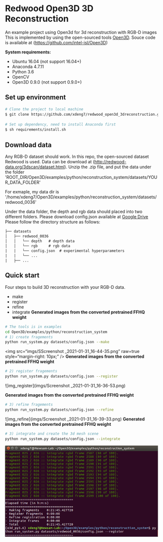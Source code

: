 # Redwood Open3D 3D Reconstruction
An example project using Open3d for 3d reconstruction with RGB-D images
This is implemented by using the open-sourced tools [Open3D](http://www.open3d.org/). Souce code is available at (https://github.com/intel-isl/Open3D)


**System requirements:**

* Ubuntu 16.04 (not support 16.04+)
* Anaconda 4.7.11
* Python 3.6
* OpenCV
* Open3D 0.9.0 (not support 0.9.0+)

## Set up environment

```bash
# Clone the project to local machine
$ git clone https://github.com/xdeng7/redwood_open3d_3dreconstruction.git

# Set up dependency, need to install Anaconda first
$ sh requirements/install.sh

```
## Download data
Any RGB-D dataset should work. In this repo, the open-sourced dataset Redwood is used.
Data can be download at (http://redwood-data.org/3dscan/dataset.html).
Unzip the .zip file, and put the data under the folder 'ROOT_DIR/Open3D/examples/python/reconstruction_system/datasets/YOUR_DATA_FOLDER'

For exmaple, my data dir is '/home/xdeng7/Open3D/examples/python/reconstruction_system/datasets/redwood_0036'

Under the data folder, the depth and rgb data should placed into two different folders. 
Please download config.json available at [Google Drive]()
Please follow the directory structure as follows:

```                                                                                         
├── datasets                                                                                                                                                                                                   
│   ├── redwood_0036                                                                                                 
│   │   └── depth   # depth data                                                                                                                           
│   │   └── rgb     # rgb data        
|   |   └── config.json  # experimental hyperparameters
|   |   └── ...
|   ├── ...

```

## Quick start
Four steps to build 3D reconstruction with your RGB-D data. 
* make
* register
* refine
* integrate
**Generated images from the converted pretrained FFHQ weight**
```bash
# The tools is in examples
cd Open3D/examples/python/reconstruction_system
# 1) create fragements
python run_system.py datasets/config.json --make
```
<img
src=“imgs/SScreenshot _2021-01-31_16-44-35.png”
raw=true
style=“margin-right: 10px;”
/>
**Generated images from the converted pretrained FFHQ weight**
```bash
# 2) register fragements
python run_system.py datasets/config.json --register
```
![img_register](imgs/Screenshot _2021-01-31_16-36-53.png)

**Generated images from the converted pretrained FFHQ weight**
```bash
# 3) refine fragements
python run_system.py datasets/config.json --refine
```

![img_refine](imgs/Screenshot _2021-01-31_16-39-33.png)
**Generated images from the converted pretrained FFHQ weight**

```bash
# 3) integrate and create the 3d mesh scene 
python run_system.py datasets/config.json --integrate
```
![img_integrate](imgs/Screenshot_2021-01-31.png)
